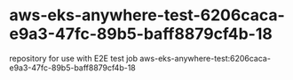 # aws-eks-anywhere-test-6206caca-e9a3-47fc-89b5-baff8879cf4b-18
repository for use with E2E test job aws-eks-anywhere-test:6206caca-e9a3-47fc-89b5-baff8879cf4b-18
